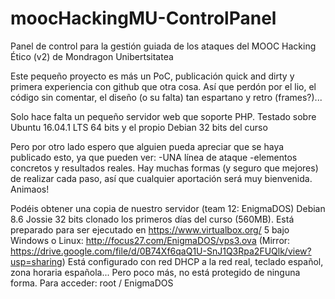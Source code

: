 # moocHackingMU-ControlPanel
Panel de control para la gestión guiada de los ataques del MOOC Hacking Ético (v2) de Mondragon Unibertsitatea

Este pequeño proyecto es más un PoC, publicación quick and dirty y primera experiencia con github que otra cosa.
Así que perdón por el lio, el código sin comentar, el diseño (o su falta) tan espartano y retro (frames?)...

Solo hace falta un pequeño servidor web que soporte PHP. Testado sobre Ubuntu 16.04.1 LTS 64 bits y el propio Debian 32 bits del curso

Pero por otro lado espero que alguien pueda apreciar que se haya publicado esto, ya que pueden ver:
-UNA línea de ataque
-elementos concretos y resultados reales.
Hay muchas formas (y seguro que mejores) de realizar cada paso, así que cualquier aportación será muy bienvenida. Animaos!

Podéis obtener una copia de nuestro servidor (team 12: EnigmaDOS) Debian 8.6 Jossie 32 bits clonado los primeros días del curso (560MB).
Está preparado para ser ejecutado en https://www.virtualbox.org/ 5 bajo Windows o Linux:
http://focus27.com/EnigmaDOS/vps3.ova (Mirror: https://drive.google.com/file/d/0B74Xf6qaQ1U-SnJ1Q3Rpa2FUQlk/view?usp=sharing)
Está configurado con red DHCP a la red real, teclado español, zona horaria española... Pero poco más, no está protegido de ninguna forma.
Para acceder: root / EnigmaDOS
